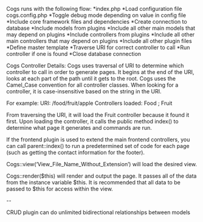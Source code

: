 Cogs runs with the following flow:
*index.php
*Load configuration file cogs.config.php
*Toggle debug mode depending on value in config file
*Include core framework files and dependencies
*Create connection to database
*Include models from plugins
*Include all other main models that may depend on plugins
*Include controllers from plugins
*Include all other main controllers that may depend on plugins
*Include all other plugin files
*Define master template
*Traverse URI for correct controller to call
*Run controller if one is found
*Close database connection

Cogs Controller Details:
Cogs uses traversal of URI to determine which controller to call in order to generate pages. It begins at the end of the URI, looks at each part of the path until it gets to the root. Cogs uses the Camel_Case convention for all controller classes. When looking for a controller, it is case-insensitive based on the string in the URI.

For example:
URI: /food/fruit/apple
Controllers loaded: Food ; Fruit

From traversing the URI, it will load the Fruit controller because it found it first. Upon loading the controller, it calls the public method index() to determine what page it generates and commands are run.

If the frontend plugin is used to extend the main frontend controllers, you can call parent::index() to run a predetermined set of code for each page (such as getting the contact information for the footer).

Cogs::view(‘View_File_Name_Without_Extension’) will load the desired view.

Cogs::render($this) will render and output the page. It passes all of the data from the instance variable $this. It is recommended that all data to be passed to $this for access within the view.

--

CRUD plugin can do unlimited bidirectional relationships between models
